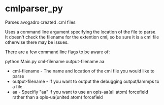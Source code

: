 # cmlparser_py
Parses avogadro created .cml files

Uses a command line argument specifying the location of the file to parse.
It doesn't check the filename for the extention cml, so be sure it is a cml
file otherwise there may be issues.

There are a few command line flags to be aware of:

python Main.py cml-filename output-filename aa

* cml-filename - The name and location of the cml file you would like to parse
* output-filename - If you want to output the debugging output/lammps to a file
* aa - Specifiy "aa" if you want to use an opls-aa(all atom) forcefield rather than a opls-ua(united atom) forcefield
